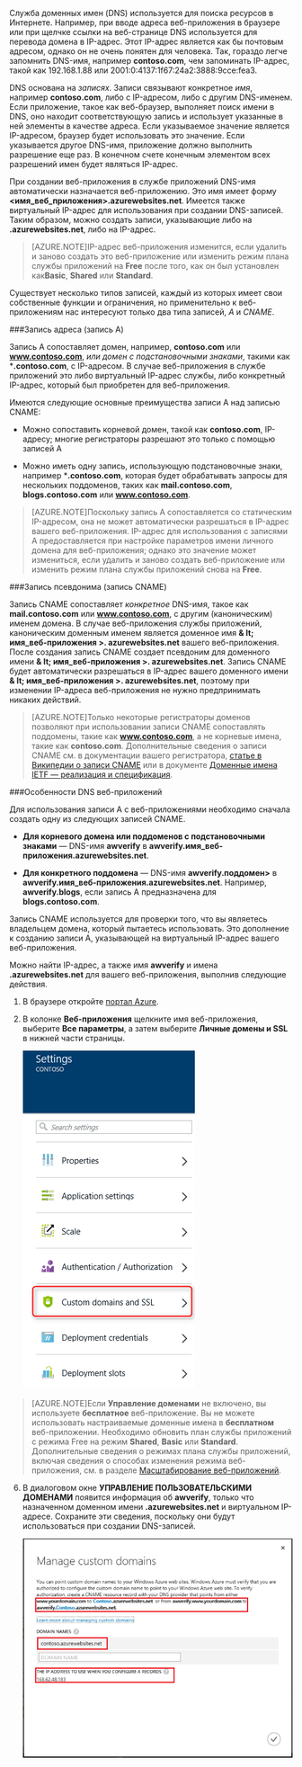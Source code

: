 Служба доменных имен (DNS) используется для поиска ресурсов в Интернете. Например, при вводе адреса веб-приложения в браузере или при щелчке ссылки на веб-странице DNS используется для перевода домена в IP-адрес. Этот IP-адрес является как бы почтовым адресом, однако он не очень понятен для человека. Так, гораздо легче запомнить DNS-имя, например **contoso.com**, чем запоминать IP-адрес, такой как 192.168.1.88 или 2001:0:4137:1f67:24a2:3888:9cce:fea3.

DNS основана на *записях*. Записи связывают конкретное *имя*, например **contoso.com**, либо с IP-адресом, либо с другим DNS-именем. Если приложение, такое как веб-браузер, выполняет поиск имени в DNS, оно находит соответствующую запись и использует указанные в ней элементы в качестве адреса. Если указываемое значение является IP-адресом, браузер будет использовать это значение. Если указывается другое DNS-имя, приложение должно выполнить разрешение еще раз. В конечном счете конечным элементом всех разрешений имен будет являться IP-адрес.

При создании веб-приложения в службе приложений DNS-имя автоматически назначается веб-приложению. Это имя имеет форму **&lt;имя_веб_приложения&gt;.azurewebsites.net**. Имеется также виртуальный IP-адрес для использования при создании DNS-записей. Таким образом, можно создать записи, указывающие либо на **.azurewebsites.net**, либо на IP-адрес.

> [AZURE.NOTE]IP-адрес веб-приложения изменится, если удалить и заново создать это веб-приложение или изменить режим плана службы приложений на **Free** после того, как он был установлен как**Basic**, **Shared** или **Standard**.

Существует несколько типов записей, каждый из которых имеет свои собственные функции и ограничения, но применительно к веб-приложениям нас интересуют только два типа записей, *A* и *CNAME*.

###Запись адреса (запись A)

Запись A сопоставляет домен, например, **contoso.com** или **www.contoso.com**, *или домен с подстановочными знаками*, такими как ***.contoso.com**, с IP-адресом. В случае веб-приложения в службе приложений это либо виртуальный IP-адрес службы, либо конкретный IP-адрес, который был приобретен для веб-приложения.

Имеются следующие основные преимущества записи A над записью CNAME:

* Можно сопоставить корневой домен, такой как **contoso.com**, IP-адресу; многие регистраторы разрешают это только с помощью записей A

* Можно иметь одну запись, использующую подстановочные знаки, например ***.contoso.com**, которая будет обрабатывать запросы для нескольких поддоменов, таких как **mail.contoso.com**, **blogs.contoso.com** или **www.contoso.com**.

> [AZURE.NOTE]Поскольку запись А сопоставляется со статическим IP-адресом, она не может автоматически разрешаться в IP-адрес вашего веб-приложения. IP-адрес для использования с записями А предоставляется при настройке параметров имени личного домена для веб-приложения; однако это значение может измениться, если удалить и заново создать веб-приложение или изменить режим плана службы приложений снова на **Free**.

###Запись псевдонима (запись CNAME)

Запись CNAME сопоставляет *конкретное* DNS-имя, такое как **mail.contoso.com** или **www.contoso.com**, с другим (каноническим) именем домена. В случае веб-приложения службы приложений, каноническим доменным именем является доменное имя **& lt; имя_веб-приложения >. azurewebsites.net** вашего веб-приложения. После создания запись CNAME создает псевдоним для доменного имени **& lt; имя_веб-приложения >. azurewebsites.net**. Запись CNAME будет автоматически разрешаться в IP-адрес вашего доменного имени **& lt; имя_веб-приложения >. azurewebsites.net**, поэтому при изменении IP-адреса веб-приложения не нужно предпринимать никаких действий.

> [AZURE.NOTE]Только некоторые регистраторы доменов позволяют при использовании записи CNAME сопоставлять поддомены, такие как **www.contoso.com**, а не корневые имена, такие как **contoso.com**. Дополнительные сведения о записи CNAME см. в документации вашего регистратора, <a href="http://en.wikipedia.org/wiki/CNAME_record">статье в Википедии о записи CNAME</a> или в документе <a href="http://tools.ietf.org/html/rfc1035">Доменные имена IETF — реализация и спецификация</a>.

###Особенности DNS веб-приложений

Для использования записи A с веб-приложениями необходимо сначала создать одну из следующих записей CNAME.

* **Для корневого домена или поддоменов с подстановочными знаками** — DNS-имя **awverify** в **awverify.имя_веб-приложения.azurewebsites.net**.

* **Для конкретного поддомена** — DNS-имя **awverify.поддомен>** в **awverify.имя_веб-приложения.azurewebsites.net**. Например, **awverify.blogs**, если запись A предназначена для **blogs.contoso.com**.

Запись CNAME используется для проверки того, что вы являетесь владельцем домена, который пытаетесь использовать. Это дополнение к созданию записи A, указывающей на виртуальный IP-адрес вашего веб-приложения.

Можно найти IP-адрес, а также имя **awverify** и имена **.azurewebsites.net** для вашего веб-приложения, выполнив следующие действия.

1. В браузере откройте [портал Azure](https://portal.azure.com).

2. В колонке **Веб-приложения** щелкните имя веб-приложения, выберите **Все параметры**, а затем выберите **Личные домены и SSL** в нижней части страницы.

	![](./media/custom-dns-web-site/dncmntask-cname-6.png)

> [AZURE.NOTE]Если **Управление доменами** не включено, вы используете **бесплатное** веб-приложение. Вы не можете использовать настраиваемые доменные имена в **бесплатном** веб-приложении. Необходимо обновить план службы приложений с режима Free на режим **Shared**, **Basic** или **Standard**. Дополнительные сведения о режимах плана службы приложений, включая сведения о способах изменения режима веб-приложения, см. в разделе [Масштабирование веб-приложений](../articles/web-sites-scale.md).

6. В диалоговом окне **УПРАВЛЕНИЕ ПОЛЬЗОВАТЕЛЬСКИМИ ДОМЕНАМИ** появится информация об **awverify**, только что назначенном доменном имени **.azurewebsites.net** и виртуальном IP-адресе. Сохраните эти сведения, поскольку они будут использоваться при создании DNS-записей.

	![](./media/custom-dns-web-site/managecustomdomains.png)

<!---HONumber=August15_HO6-->
